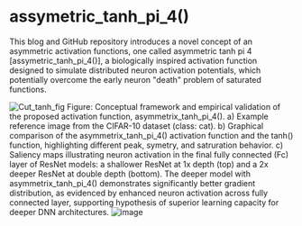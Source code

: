# assymetric_tanh_pi_4()

This blog and GitHub repository introduces a novel concept of an asymmetric activation functions, one called asymmetric tanh pi 4 [assymetric_tanh_pi_4()], a biologically inspired activation function designed to simulate distributed neuron activation potentials, which potentially overcome the early neuron "death" problem of saturated functions.

![Cut_tanh_fig](https://github.com/user-attachments/assets/f5a0ec91-2b85-46aa-ac62-7b1b70539b0d)
Figure: Conceptual framework and empirical validation of the proposed activation function, asymmetrix_tanh_pi_4().
a) Example reference image from the CIFAR-10 dataset (class: cat).
b) Graphical comparison of the asymmetrix_tanh_pi_4() activation function and the tanh() function, highlighting different peak, symetry, and satruration behavior.
c) Saliency maps illustrating neuron activation in the final fully connected (Fc) layer of ResNet models: a shallower ResNet at 1x depth (top) and a 2x deeper ResNet at double depth (bottom). The deeper model with asymmetrix_tanh_pi_4() demonstrates significantly better gradient distribution, as evidenced by enhanced neuron activation across fully connected layer, supporting hypothesis of superior learning capacity for deeper DNN architectures.
![image](https://github.com/user-attachments/assets/c9a256d5-a8a8-40c0-8f5f-002c3032bac0)
